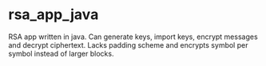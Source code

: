 # rsa_app_java
RSA app written in java. Can generate keys, import keys, encrypt messages and decrypt ciphertext. Lacks padding scheme and encrypts symbol per symbol instead of larger blocks.
